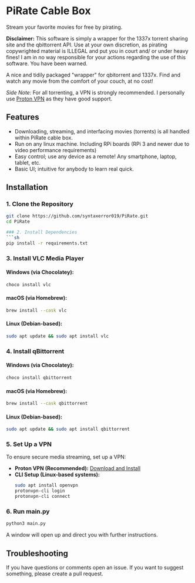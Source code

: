 # PiRate Cable Box
Stream your favorite movies for free by pirating.

**Disclaimer:** This software is simply a wrapper for the 1337x torrent sharing site and the qbittorrent API. Use at your own discretion, as pirating copywrighted material is ILLEGAL and put you in court and/ or under heavy fines! I am in no way responsible for your actions regarding the use of this software. You have been warned.

A nice and tidily packaged "wrapper" for qbitorrent and 1337x. Find and watch any movie from the comfort of your couch, at no cost! 

*Side Note:*
For all torrenting, a VPN is strongly recommended. I personally use [Proton VPN](https://protonvpn.com) as they have good support. 

## Features
- Downloading, streaming, and interfacing movies (torrents) is all handled within PiRate cable box.
- Run on any linux machine. Including RPi boards (RPi 3 and newer due to video performance requirements)
- Easy control; use any device as a remote! Any smartphone, laptop, tablet, etc.
- Basic UI; intuitive for anybody to learn real quick.

## Installation
### 1. Clone the Repository
```sh
git clone https://github.com/syntaxerror019/PiRate.git
cd PiRate

### 2. Install Dependencies
```sh
pip install -r requirements.txt
```

### 3. Install VLC Media Player
#### Windows (via Chocolatey):
```sh
choco install vlc
```
#### macOS (via Homebrew):
```sh
brew install --cask vlc
```
#### Linux (Debian-based):
```sh
sudo apt update && sudo apt install vlc
```

### 4. Install qBittorrent
#### Windows (via Chocolatey):
```sh
choco install qbittorrent
```
#### macOS (via Homebrew):
```sh
brew install --cask qbittorrent
```
#### Linux (Debian-based):
```sh
sudo apt update && sudo apt install qbittorrent
```

### 5. Set Up a VPN
To ensure secure media streaming, set up a VPN:
- **Proton VPN (Recommended):** [Download and Install](https://protonvpn.com/download)
- **CLI Setup (Linux-based systems):**
  ```sh
  sudo apt install openvpn
  protonvpn-cli login
  protonvpn-cli connect
  ```


### 6. Run main.py
```sh
python3 main.py
```
A window will open up and direct you with further instructions.


## Troubleshooting
If you have questions or comments open an issue.
If you want to suggest something, please create a pull request.
